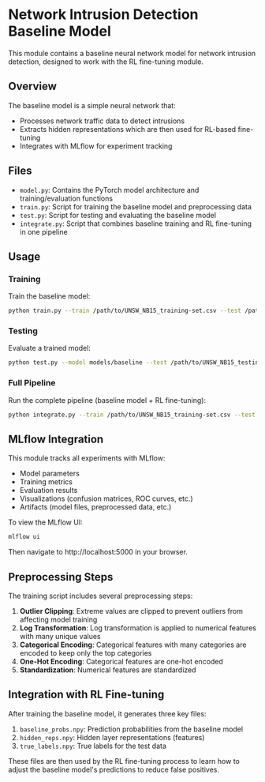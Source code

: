 # Network Intrusion Detection Baseline Model

This module contains a baseline neural network model for network intrusion detection, designed to work with the RL fine-tuning module.

## Overview

The baseline model is a simple neural network that:
- Processes network traffic data to detect intrusions
- Extracts hidden representations which are then used for RL-based fine-tuning
- Integrates with MLflow for experiment tracking

## Files

- `model.py`: Contains the PyTorch model architecture and training/evaluation functions
- `train.py`: Script for training the baseline model and preprocessing data
- `test.py`: Script for testing and evaluating the baseline model
- `integrate.py`: Script that combines baseline training and RL fine-tuning in one pipeline

## Usage

### Training

Train the baseline model:

```bash
python train.py --train /path/to/UNSW_NB15_training-set.csv --test /path/to/UNSW_NB15_testing-set.csv --epochs 10 --batch_size 250
```

### Testing

Evaluate a trained model:

```bash
python test.py --model models/baseline --test /path/to/UNSW_NB15_testing-set.csv
```

### Full Pipeline

Run the complete pipeline (baseline model + RL fine-tuning):

```bash
python integrate.py --train /path/to/UNSW_NB15_training-set.csv --test /path/to/UNSW_NB15_testing-set.csv --baseline_epochs 10 --rl_timesteps 200000
```

## MLflow Integration

This module tracks all experiments with MLflow:

- Model parameters
- Training metrics
- Evaluation results
- Visualizations (confusion matrices, ROC curves, etc.)
- Artifacts (model files, preprocessed data, etc.)

To view the MLflow UI:

```bash
mlflow ui
```

Then navigate to http://localhost:5000 in your browser.

## Preprocessing Steps

The training script includes several preprocessing steps:

1. **Outlier Clipping**: Extreme values are clipped to prevent outliers from affecting model training
2. **Log Transformation**: Log transformation is applied to numerical features with many unique values
3. **Categorical Encoding**: Categorical features with many categories are encoded to keep only the top categories
4. **One-Hot Encoding**: Categorical features are one-hot encoded
5. **Standardization**: Numerical features are standardized

## Integration with RL Fine-tuning

After training the baseline model, it generates three key files:

1. `baseline_probs.npy`: Prediction probabilities from the baseline model
2. `hidden_reps.npy`: Hidden layer representations (features)
3. `true_labels.npy`: True labels for the test data

These files are then used by the RL fine-tuning process to learn how to adjust the baseline model's predictions to reduce false positives.
